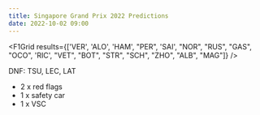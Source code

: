 ```yaml
---
title: Singapore Grand Prix 2022 Predictions
date: 2022-10-02 09:00
---
```


<script>
import F1Grid from '$lib/components/F1Grid.svelte';
</script>

<F1Grid results={['VER', 'ALO', 'HAM', "PER", 'SAI', "NOR", "RUS", "GAS", "OCO", 'RIC', "VET", "BOT", "STR", "SCH", "ZHO", "ALB", "MAG"]} />

DNF: TSU, LEC, LAT

- 2 x red flags
- 1 x safety car
- 1 x VSC
